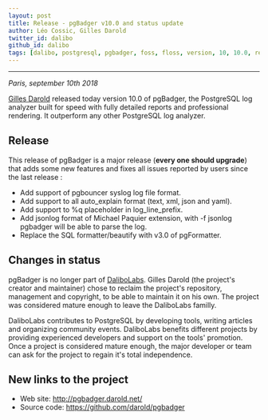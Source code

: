 ```yaml
---
layout: post
title: Release - pgBadger v10.0 and status update
author: Léo Cossic, Gilles Darold
twitter_id: dalibo
github_id: dalibo
tags: [dalibo, postgresql, pgbadger, foss, floss, version, 10, 10.0, release, gilles, darold, 2018]
---
```


---

*Paris, september 10th 2018*

[Gilles Darold](http://www.darold.net/) released today version 10.0 of pgBadger, the PostgreSQL log analyzer built for speed with fully detailed reports and professional rendering. It outperform any other PostgreSQL log analyzer.

<!--MORE-->

## Release
This release of pgBadger is a major release (**every one should upgrade**) that adds some new features and fixes all issues reported by users since the last release :

  * Add support of pgbouncer syslog log file format.
  * Add support to all auto_explain format (text, xml, json and yaml).
  * Add support to %q placeholder in log_line_prefix.
  * Add jsonlog format of Michael Paquier extension, with -f jsonlog
    pgbadger will be able to parse the log.
  * Replace the SQL formatter/beautify with v3.0 of pgFormatter.

## Changes in status
pgBadger is no longer part of [DaliboLabs](https://github.com/dalibo). Gilles Darold (the project's creator and maintainer) chose to reclaim the project's repository, management and copyright, to be able to maintain it on his own. The project was considered mature enough to leave the DaliboLabs familly.

DaliboLabs contributes to PostgreSQL by developing tools, writing articles and organizing community events. DaliboLabs benefits different projects by providing experienced developers and support on the tools' promotion. Once a project is considered mature enough, the major developer or team can ask for the project to regain it's total independence.

## New links to the project

 * Web site: http://pgbadger.darold.net/
 * Source code: https://github.com/darold/pgbadger
